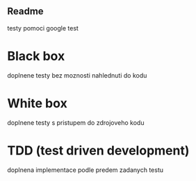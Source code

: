 ## Readme

testy pomoci google test

# Black box
doplnene testy bez moznosti nahlednuti do kodu

# White box
doplnene testy s pristupem do zdrojoveho kodu

# TDD (test driven development)
doplnena implementace podle predem zadanych testu
